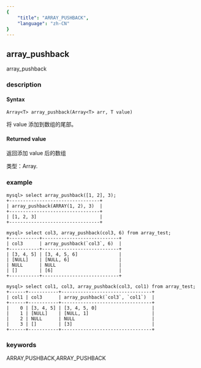 ```yaml
---
{
    "title": "ARRAY_PUSHBACK",
    "language": "zh-CN"
}
---
```


<!-- 
Licensed to the Apache Software Foundation (ASF) under one
or more contributor license agreements.  See the NOTICE file
distributed with this work for additional information
regarding copyright ownership.  The ASF licenses this file
to you under the Apache License, Version 2.0 (the
"License"); you may not use this file except in compliance
with the License.  You may obtain a copy of the License at
  http://www.apache.org/licenses/LICENSE-2.0
Unless required by applicable law or agreed to in writing,
software distributed under the License is distributed on an
"AS IS" BASIS, WITHOUT WARRANTIES OR CONDITIONS OF ANY
KIND, either express or implied.  See the License for the
specific language governing permissions and limitations
under the License.
-->

## array_pushback

array_pushback

### description

#### Syntax

`Array<T> array_pushback(Array<T> arr, T value)`

将 value 添加到数组的尾部。

#### Returned value

返回添加 value 后的数组

类型：Array.

### example

```
mysql> select array_pushback([1, 2], 3);
+---------------------------------+
| array_pushback(ARRAY(1, 2), 3)  |
+---------------------------------+
| [1, 2, 3]                       |
+---------------------------------+

mysql> select col3, array_pushback(col3, 6) from array_test;
+-----------+----------------------------+
| col3      | array_pushback(`col3`, 6)  |
+-----------+----------------------------+
| [3, 4, 5] | [3, 4, 5, 6]               |
| [NULL]    | [NULL, 6]                  |
| NULL      | NULL                       |
| []        | [6]                        |
+-----------+----------------------------+

mysql> select col1, col3, array_pushback(col3, col1) from array_test;
+------+-----------+---------------------------------+
| col1 | col3      | array_pushback(`col3`, `col1`)  |
+------+-----------+---------------------------------+
|    0 | [3, 4, 5] | [3, 4, 5, 0]                    |
|    1 | [NULL]    | [NULL, 1]                       |
|    2 | NULL      | NULL                            |
|    3 | []        | [3]                             |
+------+-----------+---------------------------------+
```

### keywords

ARRAY,PUSHBACK,ARRAY_PUSHBACK